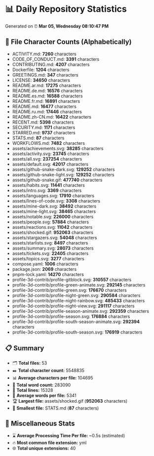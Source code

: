 # 📊 Daily Repository Statistics
Generated on ⏰ **Mar 05, Wednesday 08:10:47 PM**

## 📂 File Character Counts (Alphabetically)
- ACTIVITY.md: **7260** characters
- CODE_OF_CONDUCT.md: **3391** characters
- CONTRIBUTING.md: **4207** characters
- Dockerfile: **1204** characters
- GREETINGS.md: **347** characters
- LICENSE: **34650** characters
- README.ar.md: **17275** characters
- README.de.md: **16576** characters
- README.es.md: **16588** characters
- README.fr.md: **16891** characters
- README.md: **16477** characters
- README.ru.md: **17446** characters
- README.zh-CN.md: **16422** characters
- RECENT.md: **5398** characters
- SECURITY.md: **1171** characters
- STARRED.md: **9737** characters
- STATS.md: **87** characters
- WORKFLOWS.md: **7482** characters
- assets/achievements.svg: **38285** characters
- assets/activity.svg: **23745** characters
- assets/all.svg: **237254** characters
- assets/default.svg: **42017** characters
- assets/github-snake-dark.svg: **129252** characters
- assets/github-snake-light.svg: **129252** characters
- assets/github-snake.gif: **477740** characters
- assets/habits.svg: **11441** characters
- assets/intro.svg: **3369** characters
- assets/languages.svg: **17910** characters
- assets/lines-of-code.svg: **3308** characters
- assets/mine-dark.svg: **38492** characters
- assets/mine-light.svg: **38465** characters
- assets/notable.svg: **226000** characters
- assets/people.svg: **57884** characters
- assets/reactions.svg: **11042** characters
- assets/shocked.gif: **952063** characters
- assets/stargazers.svg: **54048** characters
- assets/starlists.svg: **8497** characters
- assets/summary.svg: **28073** characters
- assets/tickets.svg: **22405** characters
- assets/topics.svg: **3277** characters
- compose.yaml: **1006** characters
- package.json: **2069** characters
- pnpm-lock.yaml: **14270** characters
- profile-3d-contrib/profile-gitblock.svg: **310557** characters
- profile-3d-contrib/profile-green-animate.svg: **292145** characters
- profile-3d-contrib/profile-green.svg: **176670** characters
- profile-3d-contrib/profile-night-green.svg: **290584** characters
- profile-3d-contrib/profile-night-rainbow.svg: **485433** characters
- profile-3d-contrib/profile-night-view.svg: **291117** characters
- profile-3d-contrib/profile-season-animate.svg: **292359** characters
- profile-3d-contrib/profile-season.svg: **176884** characters
- profile-3d-contrib/profile-south-season-animate.svg: **292394** characters
- profile-3d-contrib/profile-south-season.svg: **176919** characters

## 📋 Summary
- 🗂️ **Total files:** 53
- ✒️ **Total character count:** 5548835
- 📊 **Average characters per file:** 104695
- 📝 **Total word count:** 283090
- 🧾 **Total lines:** 15328
- 📐 **Average words per file:** 5341
- 🏆 **Largest file:** assets/shocked.gif (**952063** characters)
- 🥉 **Smallest file:** STATS.md (**87** characters)

## 🌟 Miscellaneous Stats
- ⌛ **Average Processing Time Per file:** ~0.5s (estimated)
- 🔥 **Most common file extension:** yml
- 🌐 **Total unique extensions:** 40
